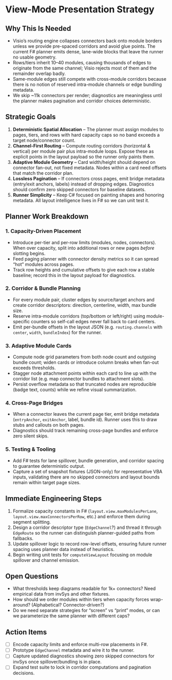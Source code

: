 # View-Mode Presentation Strategy

## Why This Is Needed
- Visio’s routing engine collapses connectors back onto module borders unless we provide pre-spaced corridors and avoid glue points. The current F# planner emits dense, lane-wide blocks that leave the runner no usable geometry.
- Rows/tiers inherit 10–40 modules, causing thousands of edges to originate from the same channel; Visio rejects most of them and the remainder overlap badly.
- Same-module edges still compete with cross-module corridors because there is no notion of reserved intra-module channels or edge bundling metadata.
- We skip ~11k connectors per render; diagnostics are meaningless until the planner makes pagination and corridor choices deterministic.

## Strategic Goals
1. **Deterministic Spatial Allocation** – The planner must assign modules to pages, tiers, and rows with hard capacity caps so no band exceeds a target node/connector count.
2. **Channel-First Routing** – Compute routing corridors (horizontal & vertical) per module pair plus intra-module loops. Expose these as explicit points in the layout payload so the runner only paints them.
3. **Adaptive Module Geometry** – Card width/height should depend on connector fan-out, not fixed metadata. Nodes within a card need offsets that match the corridor plan.
4. **Lossless Pagination** – If connectors cross pages, emit bridge metadata (entry/exit anchors, labels) instead of dropping edges. Diagnostics should confirm zero skipped connectors for baseline datasets.
5. **Runner Simplicity** – Keep C# focused on painting shapes and honoring metadata. All layout intelligence lives in F# so we can unit test it.

## Planner Work Breakdown
### 1. Capacity-Driven Placement
- Introduce per-tier and per-row limits (modules, nodes, connectors). When over capacity, split into additional rows or new pages _before_ slotting begins.
- Feed paging planner with connector density metrics so it can spread “hot” modules across pages.
- Track row heights and cumulative offsets to give each row a stable baseline; record this in the layout payload for diagnostics.

### 2. Corridor & Bundle Planning
- For every module pair, cluster edges by source/target anchors and create corridor descriptors: direction, centerline, width, max bundle size.
- Reserve intra-module corridors (top/bottom or left/right) using module-specific counters so self-call edges never fall back to card centers.
- Emit per-bundle offsets in the layout JSON (e.g. `routing.channels` with `center`, `width`, `bundleIndex`) for the runner.

### 3. Adaptive Module Cards
- Compute node grid parameters from both node count and outgoing bundle count; widen cards or introduce column breaks when fan-out exceeds thresholds.
- Stagger node attachment points within each card to line up with the corridor list (e.g. map connector bundles to attachment slots).
- Persist overflow metadata so that truncated nodes are reproducible (badge text, counts) while we refine visual summarization.

### 4. Cross-Page Bridges
- When a connector leaves the current page tier, emit bridge metadata (`entryAnchor`, `exitAnchor`, label, bundle id). Runner uses this to draw stubs and callouts on both pages.
- Diagnostics should track remaining cross-page bundles and enforce zero silent skips.

### 5. Testing & Tooling
- Add F# tests for lane spillover, bundle generation, and corridor spacing to guarantee deterministic output.
- Capture a set of snapshot fixtures (JSON-only) for representative VBA inputs, validating there are no skipped connectors and layout bounds remain within target page sizes.

## Immediate Engineering Steps
1. Formalize capacity constants in F# (`layout.view.maxModulesPerLane`, `layout.view.maxConnectorsPerRow`, etc.) and enforce them during segment splitting.
2. Design a corridor descriptor type (`EdgeChannel`?) and thread it through `EdgeRoute` so the runner can distinguish planner-guided paths from fallbacks.
3. Update spillover logic to record row-level offsets, ensuring future runner spacing uses planner data instead of heuristics.
4. Begin writing unit tests for `computeViewLayout` focusing on module spillover and channel emission.

## Open Questions
- What thresholds keep diagrams readable for 1k+ connectors? Need empirical data from invSys and other fixtures.
- How should we order modules within tiers when capacity forces wrap-around? (Alphabetical? Connector-driven?)
- Do we need separate strategies for “screen” vs “print” modes, or can we parameterize the same planner with different caps?

## Action Items
- [ ] Encode capacity limits and enforce multi-row placements in F#.
- [ ] Prototype `EdgeChannel` metadata and wire it to the runner.
- [ ] Capture updated diagnostics showing zero skipped connectors for invSys once spillover/bundling is in place.
- [ ] Expand test suite to lock in corridor computations and pagination decisions.
